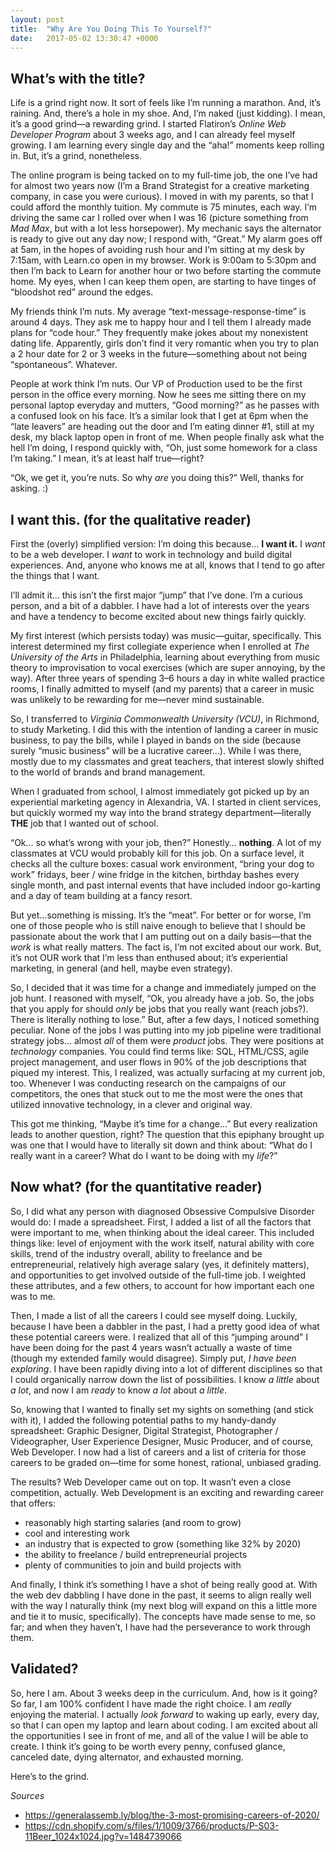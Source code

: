 ```yaml
---
layout: post
title:  "Why Are You Doing This To Yourself?"
date:   2017-05-02 13:30:47 +0000
---
```



## What’s with the title?

Life is a grind right now. It sort of feels like I’m running a marathon. And, it’s raining. And, there’s a hole in my shoe. And, I’m naked (just kidding). I mean, it’s a good grind—a rewarding grind. I started Flatiron’s *Online Web Developer Program* about 3 weeks ago, and I can already feel myself growing. I am learning every single day and the “aha!” moments keep rolling in. But, it’s a grind, nonetheless.

The online program is being tacked on to my full-time job, the one I’ve had for almost two years now (I’m a Brand Strategist for a creative marketing company, in case you were curious). I moved in with my parents, so that I could afford the monthly tuition. My commute is 75 minutes, each way. I’m driving the same car I rolled over when I was 16 (picture something from *Mad Max*, but with a lot less horsepower). My mechanic says the alternator is ready to give out any day now; I respond with, “Great.” My alarm goes off at 5am, in the hopes of avoiding rush hour and I’m sitting at my desk by 7:15am, with Learn.co open in my browser. Work is 9:00am to 5:30pm and then I’m back to Learn for another hour or two before starting the commute home. My eyes, when I can keep them open, are starting to have tinges of “bloodshot red” around the edges.

My friends think I’m nuts. My average “text-message-response-time” is around 4 days. They ask me to happy hour and I tell them I already made plans for “code hour.” They frequently make jokes about my nonexistent dating life. Apparently, girls don’t find it very romantic when you try to plan a 2 hour date for 2 or 3 weeks in the future—something about not being “spontaneous”. Whatever.

People at work think I’m nuts. Our VP of Production used to be the first person in the office every morning. Now he sees me sitting there on my personal laptop everyday and mutters, “Good morning?” as he passes with a confused look on his face. It’s a similar look that I get at 6pm when the “late leavers” are heading out the door and I’m eating dinner #1, still at my desk, my black laptop open in front of me. When people finally ask what the hell I’m doing, I respond quickly with, “Oh, just some homework for a class I’m taking.” I mean, it’s at least half true—right?

“Ok, we get it, you’re nuts. So why *are* you doing this?” Well, thanks for asking. :)

## I want this. (for the qualitative reader)

First the (overly) simplified version: I’m doing this because… **I want it.** I *want* to be a web developer. I *want* to work in technology and build digital experiences. And, anyone who knows me at all, knows that I tend to go after the things that I want.

I’ll admit it… this isn’t the first major “jump” that I’ve done. I’m a curious person, and a bit of a dabbler. I have had a lot of interests over the years and have a tendency to become excited about new things fairly quickly. 

My first interest (which persists today) was music—guitar, specifically. This interest determined my first collegiate experience when I enrolled at *The University of the Arts* in Philadelphia, learning about everything from music theory to improvisation to vocal exercises (which are super annoying, by the way). After three years of spending 3–6 hours a day in white walled practice rooms, I finally admitted to myself (and my parents) that a career in music was unlikely to be rewarding for me—never mind sustainable. 

So, I transferred to *Virginia Commonwealth University (VCU)*, in Richmond, to study Marketing. I did this with the intention of landing a career in music business, to pay the bills, while I played in bands on the side (because surely “music business” will be a lucrative career...). While I was there, mostly due to my classmates and great teachers, that interest slowly shifted to the world of brands and brand management. 

When I graduated from school, I almost immediately got picked up by an experiential marketing agency in Alexandria, VA. I started in client services, but quickly wormed my way into the brand strategy department—literally **THE** job that I wanted out of school.

“Ok… so what’s wrong with your job, then?” Honestly… **nothing**. A lot of my classmates at VCU would probably kill for this job. On a surface level, it checks all the culture boxes: casual work environment, “bring your dog to work” fridays,  beer / wine fridge in the kitchen, birthday bashes every single month, and past internal events that have included indoor go-karting and a day of team building at a fancy resort.

But yet…something is missing. It’s the “meat”. For better or for worse, I’m one of those people who is still naive enough to believe that I should be passionate about the work that I am putting out on a daily basis—that the *work* is what really matters. The fact is, I’m not excited about our work. But, it’s not OUR work that I’m less than enthused about; it’s experiential marketing, in general (and hell, maybe even strategy).

So, I decided that it was time for a change and immediately jumped on the job hunt. I reasoned with myself, “Ok, you already have a job. So, the jobs that you apply for should *only* be jobs that you really want (reach jobs?). There is literally nothing to lose.” But, after a few days, I noticed something peculiar. None of the jobs I was putting into my job pipeline were traditional strategy jobs… almost *all* of them were *product* jobs. They were positions at *technology* companies. You could find terms like: SQL, HTML/CSS, agile project management, and user flows in 90% of the job descriptions that piqued my interest. This, I realized, was actually surfacing at my current job, too. Whenever I was conducting research on the campaigns of our competitors, the ones that stuck out to me the most were the ones that utilized innovative technology, in a clever and original way.

This got me thinking, “Maybe it’s time for a change…” But every realization leads to another question, right? The question that this epiphany brought up was one that I would have to literally sit down and think about: “What do I really want in a career? What do I want to be doing with my *life*?”

## Now what? (for the quantitative reader)

So, I did what any person with diagnosed Obsessive Compulsive Disorder would do: I made a spreadsheet. First, I added a list of all the factors that were important to me, when thinking about the ideal career. This included things like: level of enjoyment with the work itself, natural ability with core skills, trend of the industry overall, ability to freelance and be entrepreneurial, relatively high average salary (yes, it definitely matters), and opportunities to get involved outside of the full-time job. I weighted these attributes, and a few others, to account for how important each one was to me. 

Then, I made a list of all the careers I could see myself doing. Luckily, because I have been a dabbler in the past, I had a pretty good idea of what these potential careers were. I realized that all of this “jumping around” I have been doing for the past 4 years wasn’t actually a waste of time (though my extended family would disagree). Simply put, *I have been exploring*. I have been rapidly diving into a lot of different disciplines so that I could organically narrow down the list of possibilities. I know *a little* about *a lot*, and now I am *ready* to know *a lot* about *a little*. 

So, knowing that I wanted to finally set my sights on something (and stick with it), I added the following potential paths to my handy-dandy spreadsheet: Graphic Designer, Digital Strategist, Photographer / Videographer, User Experience Designer, Music Producer, and of course, Web Developer. I now had a list of careers and a list of criteria for those careers to be graded on—time for some honest, rational, unbiased grading.

The results? Web Developer came out on top. It wasn’t even a close competition, actually. Web Development is an exciting and rewarding career that offers:
* reasonably high starting salaries (and room to grow) 
* cool and interesting work 
* an industry that is expected to grow (something like 32% by 2020)
* the ability to freelance / build entrepreneurial projects
* plenty of communities to join and build projects with

And finally, I think it’s something I have a shot of being really good at. With the web dev dabbling I have done in the past, it seems to align really well with the way I naturally think (my next blog will expand on this a little more and tie it to music, specifically). The concepts have made sense to me, so far; and when they haven’t, I have had the perseverance to work through them.

## Validated?

So, here I am. About 3 weeks deep in the curriculum. And, how is it going? So far, I am 100% confident I have made the right choice. I am *really* enjoying the material. I actually *look forward* to waking up early, every day, so that I can open my laptop and learn about coding. I am excited about all the opportunities I see in front of me, and all of the value I will be able to create. I think it’s going to be worth every penny, confused glance, canceled date, dying alternator, and exhausted morning.

Here’s to the grind.



*Sources*
* https://generalassemb.ly/blog/the-3-most-promising-careers-of-2020/
* https://cdn.shopify.com/s/files/1/1009/3766/products/P-S03-11Beer_1024x1024.jpg?v=1484739066



